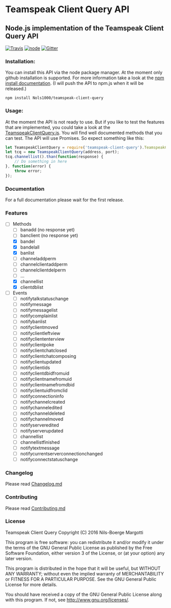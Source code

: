 # Teamspeak Client Query API
## Node.js implementation of the Teamspeak Client Query API
[![Travis](https://img.shields.io/travis/Nols1000/teamspeak-client-query.svg?style=flat-square)](https://travis-ci.org/Nols1000/teamspeak-client-query) [![node](https://img.shields.io/node/v/teamspeak-client-query.svg?style=flat-square)]() [![Gitter](https://img.shields.io/gitter/room/teamspeak-client-query/teamspeak-client-query.svg?style=flat-square)](https://gitter.im/teamspeak-client-query)

### Installation:
You can install this API via the node package manager. At the moment only github installation is supported. For more information take a look at the [npm install documentation](https://docs.npmjs.com/cli/install). (I will push the API to npm.js when it will be released.)
```
npm install Nols1000/teamspeak-client-query
```

### Usage:
At the moment the API is not ready to use. But if you like to test the features that are implemented, you could take a look at the [TeamspeakClientQuery.js](src/TeamspeakClientQuery.js). You will find well documented methods that you can test.
The API will use Promises. So expect something like this:
```JavaScript
let TeamspeakClientQuery = require('teamspeak-client-query').TeamspeakClientQuery;
let tcq = new TeamspeakClientQuery(address, port);
tcq.channellist().than(function(response) {
    // Do something in here
}, function(error) {
    throw error;
});
```

### Documentation
For a full documentation please wait for the first release.

### Features
- [ ] Methods
    - [ ] banadd (no response yet)
    - [ ] banclient (no response yet)
    - [X] bandel
    - [X] bandelall
    - [X] banlist
    - [ ] channeladdperm
    - [ ] channelclientaddperm
    - [ ] channelclientdelperm
    - [ ] ...
    - [X] channellist
    - [X] clientdblist
- [ ] Events
    - [ ] notifytalkstatuschange
    - [ ] notifymessage
    - [ ] notifymessagelist
    - [ ] notifycomplainlist
    - [ ] notifybanlist
    - [ ] notifyclientmoved
    - [ ] notifyclientleftview
    - [ ] notifycliententerview
    - [ ] notifyclientpoke
    - [ ] notifyclientchatclosed
    - [ ] notifyclientchatcomposing
    - [ ] notifyclientupdated
    - [ ] notifyclientids
    - [ ] notifyclientdbidfromuid
    - [ ] notifyclientnamefromuid
    - [ ] notifyclientnamefromdbid
    - [ ] notifyclientuidfromclid
    - [ ] notifyconnectioninfo
    - [ ] notifychannelcreated
    - [ ] notifychanneledited
    - [ ] notifychanneldeleted
    - [ ] notifychannelmoved
    - [ ] notifyserveredited
    - [ ] notifyserverupdated
    - [ ] channellist
    - [ ] channellistfinished
    - [ ] notifytextmessage
    - [ ] notifycurrentserverconnectionchanged
    - [ ] notifyconnectstatuschange

### Changelog
Please read [Changelog.md](CHANGELOG.md)

### Contributing
Please read [Contributing.md](CONTRIBUTING.md)

### License
Teamspeak Client Query
Copyright (C) 2016  Nils-Boerge Margotti

This program is free software: you can redistribute it and/or modify
it under the terms of the GNU General Public License as published by
the Free Software Foundation, either version 3 of the License, or
(at your option) any later version.

This program is distributed in the hope that it will be useful,
but WITHOUT ANY WARRANTY; without even the implied warranty of
MERCHANTABILITY or FITNESS FOR A PARTICULAR PURPOSE.  See the
GNU General Public License for more details.

You should have received a copy of the GNU General Public License
along with this program.  If not, see <http://www.gnu.org/licenses/>.

